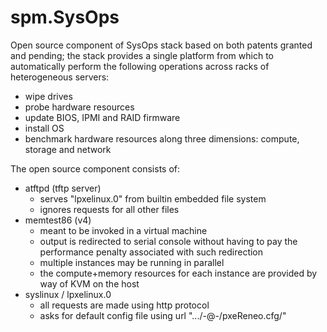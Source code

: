 # spm.SysOps
Open source component of SysOps stack based on both patents granted and pending;
the stack provides a single platform from which to automatically perform the
following operations across racks of heterogeneous servers:
  * wipe drives
  * probe hardware resources
  * update BIOS, IPMI and RAID firmware
  * install OS
  * benchmark hardware resources along three dimensions: compute, storage and network
	
The open source component consists of:
  * atftpd (tftp server)
	  - serves "lpxelinux.0" from builtin embedded file system
	  - ignores requests for all other files
  * memtest86 (v4)
	  - meant to be invoked in a virtual machine
     - output is redirected to serial console without having to pay the performance penalty associated with such redirection
     - multiple instances may be running in parallel
     - the compute+memory resources for each instance are provided by way of KVM on the host
  * syslinux / lpxelinux.0
	  - all requests are made using http protocol
	  - asks for default config file using url ".../-@-/pxeReneo.cfg/<MAC address>"
